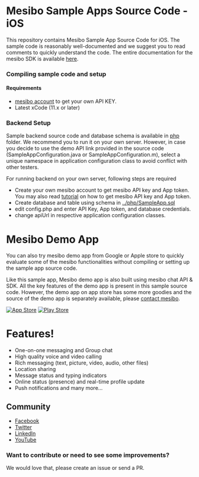# Mesibo Sample Apps Source Code - iOS
This repository contains Mesibo Sample App Source Code for iOS. The sample code is reasonably well-documented and we suggest you to read comments to quickly understand the code. The entire documentation for the mesibo SDK is available [here](https://mesibo.com/documentation/introduction.html).

### Compiling sample code and setup
#### Requirements
* [mesibo account](https://mesibo.com) to get your own API KEY.
* Latest xCode (11.x or later)

### Backend Setup
Sample backend source code and database schema is available in [php](../php/) folder. We recommend you to run it on your own server. However, in case you decide to use the demo API link provided in the source code (SampleAppConfiguration.java or SampleAppConfiguration.m), select a unique namespace in application configuration class to avoid conflict with other testers. 

For running backend on your own server, following steps are required
* Create your own mesibo account to get mesibo API key and App token. You may also read [tutorial](https://mesibo.com/documentation/tutorials.html) on how to get mesibo API key and App token. 
* Create database and table using schema in [../php/SampleApp.sql](https://github.com/mesibo/samples/blob/master/php/sample-app.sql)
* edit config.php and enter API Key, App token, and database credentials.
* change apiUrl in respective application configuration classes.

# Mesibo Demo App
You can also try mesibo demo app from Google or Apple store to quickly evaluate some of the mesibo functionalities without compiling or setting up the sample app source code. 

Like this sample app, Mesibo demo app is also built using mesibo chat API & SDK. All the key features of the demo app is present in this sample source code. However, the demo app on app store has some more goodies and the source of the demo app is separately available, please [contact mesibo](https://mesibo.com/contact.html). 

 

[![App Store](http://imgur.com/y8PTxr9.png "App Store")](https://itunes.apple.com/us/app/mesibo-realtime-messaging-voice-video/id1222921751)   [![Play Store](http://imgur.com/utWa1co.png "Play Store")](https://play.google.com/store/apps/details?id=com.mesibo.mesiboapplication)

# Features!

  - One-on-one messaging and Group chat
  - High quality voice and video calling
  - Rich messaging (text, picture, video, audio, other files)
  - Location sharing
  - Message status and typing indicators
  - Online status (presence) and real-time profile update
  - Push notifications and many more...

## Community
- [Facebook](https://www.facebook.com/mesiboapi)
- [Twitter](https://twitter.com/mesiboapi)
- [LinkedIn](https://www.linkedin.com/company/mesibo)
- [YouTube](https://www.youtube.com/channel/UCxpcg-RSf2-lK4uyysWSsKQ)

### Want to contribute or need to see some improvements?
We would love that, please create an issue or send a PR.
